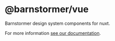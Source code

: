 # @barnstormer/vue

Barnstormer design system components for nuxt.

For more information [see our documentation](https://docs.barnstormer.com/).
